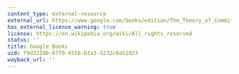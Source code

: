 ```yaml
---
content_type: external-resource
external_url: https://www.google.com/books/edition/The_Theory_of_Committees_and_Elections/E6HsCAAAQBAJ?hl=en&gbpv=1
has_external_license_warning: true
license: https://en.wikipedia.org/wiki/All_rights_reserved
status: ''
title: Google Books
uid: f9d3210b-67f0-4558-b3a3-5232c8a52d23
wayback_url: ''
---
```

